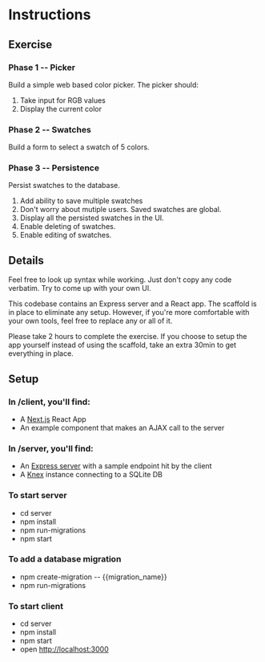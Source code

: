 # Instructions

## Exercise

### Phase 1 -- Picker

Build a simple web based color picker. The picker should:

1. Take input for RGB values
2. Display the current color

### Phase 2 -- Swatches

Build a form to select a swatch of 5 colors.

### Phase 3 -- Persistence

Persist swatches to the database.

1. Add ability to save multiple swatches
2. Don't worry about mutiple users. Saved swatches are global.
3. Display all the persisted swatches in the UI.
4. Enable deleting of swatches.
5. Enable editing of swatches.

## Details

Feel free to look up syntax while working. Just don't copy any code verbatim. Try to come up with your own UI.

This codebase contains an Express server and a React app. The scaffold is in place to eliminate any setup. However, if you're more comfortable with your own tools, feel free to replace any or all of it.

Please take 2 hours to complete the exercise. If you choose to setup the app yourself instead of using the scaffold, take an extra 30min to get everything in place.

## Setup

### In /client, you'll find:

- A [Next.js](https://nextjs.org/) React App
- An example component that makes an AJAX call to the server

### In /server, you'll find:

- An [Express server](https://expressjs.com/) with a sample endpoint hit by the client
- A [Knex](https://knexjs.org/) instance connecting to a SQLite DB

### To start server

- cd server
- npm install
- npm run-migrations
- npm start

### To add a database migration

- npm create-migration -- {{migration_name}}
- npm run-migrations

### To start client

- cd server
- npm install
- npm start
- open [http://localhost:3000](http://localhost:3000)

